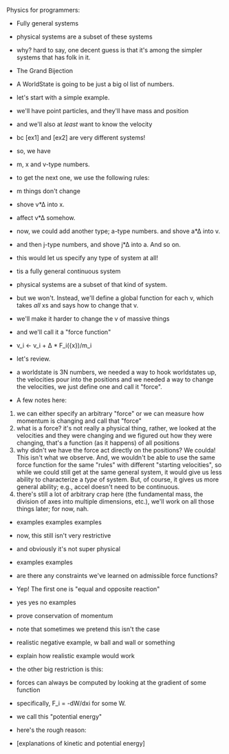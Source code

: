 Physics for programmers:
- Fully general systems
- physical systems are a subset of these systems
- why? hard to say, one decent guess is that it's among the simpler systems that has folk in it.

- The Grand Bijection

- A WorldState is going to be just a big ol list of numbers.
- let's start with a simple example.
- we'll have point particles, and they'll have mass and position
- and we'll also at *least* want to know the velocity
- bc [ex1] and [ex2] are very different systems!
- so, we have
- m, x and v-type numbers.
- to get the next one, we use the following rules:
- m things don't change
- shove v*∆ into x.
- affect v*∆ somehow.
- now, we could add another type; a-type numbers. and shove a*∆ into v.
- and then j-type numbers, and shove j*∆ into a. And so on.
- this would let us specify any type of system at all!
- tis a fully general continuous system
- physical systems are a subset of that kind of system.

- but we won't. Instead, we'll define a global function for each v, which takes *all* xs and says how to change that v.
- we'll make it harder to change the v of massive things
- and we'll call it a "force function"
- v_i ← v_i + ∆ * F_i({x})/m_i
- let's review.
- a worldstate is 3N numbers, we needed a way to hook worldstates up, the velocities pour into the positions and we needed a way to change the velocities, we just define one and call it "force".
- A few notes here:
1. we can either specify an arbitrary "force" or we can measure how momentum is changing and call that "force"
2. what is a force? it's not really a physical thing, rather, we looked at the velocities and they were changing and we figured out how they were changing, that's a function (as it happens) of all positions
3. why didn't we have the force act directly on the positions? We coulda! This isn't what we observe. And, we wouldn't be able to use the same force function for the same "rules" with different "starting velocities", so while we could still get at the same general system, it would give us less ability to characterize a *type* of system. But, of course, it gives us more general ability; e.g., accel doesn't need to be continuous.
4. there's still a lot of arbitrary crap here (the fundamental mass, the division of axes into multiple dimensions, etc.), we'll work on all those things later; for now, nah.
- examples examples examples

- now, this still isn't very restrictive
- and obviously it's not super physical
- examples examples
- are there any constraints we've learned on admissible force functions?
- Yep! The first one is "equal and opposite reaction"
- yes yes no examples
- prove conservation of momentum
- note that sometimes we pretend this isn't the case
- realistic negative example, w ball and wall or something
- explain how realistic example would work

- the other big restriction is this:
- forces can always be computed by looking at the gradient of some function
- specifically, F_i = -dW/dxi for some W.
- we call this "potential energy"
- here's the rough reason:
- [explanations of kinetic and potential energy]


